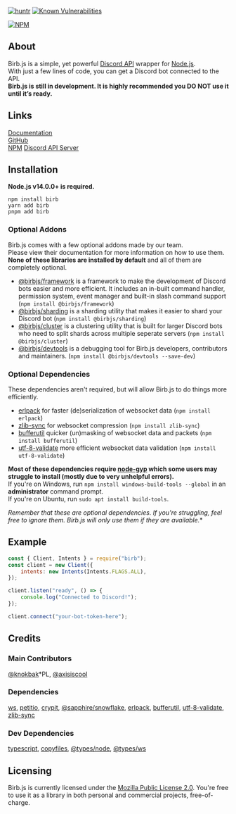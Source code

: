 [![huntr](https://cdn.huntr.dev/huntr_security_badge_mono.svg)](https://huntr.dev)
[![Known Vulnerabilities](https://snyk.io/test/github/BirbJS/Birb/badge.svg)](https://snyk.io/test/github/BirbJS/Birb)

[![NPM](https://nodei.co/npm/birb.png)](https://nodei.co/npm/birb/)

## About
Birb.js is a simple, yet powerful [Discord API](https://discord.dev) wrapper for [Node.js](https://nodejs.org).  
With just a few lines of code, you can get a Discord bot connected to the API.  
**Birb.js is still in development. It is highly recommended you DO NOT use it until it’s ready.**

## Links
[Documentation](https://birb.js.org/)    
[GitHub](https://github.com/BirbJS/Birb)    
[NPM](https://npmjs.com/package/birb)
[Discord API Server](https://discord.gg/invite/discord-developers)

## Installation
**Node.js v14.0.0+ is required.**
```sh-session
npm install birb
yarn add birb
pnpm add birb
```

### Optional Addons
Birb.js comes with a few optional addons made by our team.  
Please view their documentation for more information on how to use them.  
**None of these libraries are installed by default** and all of them are completely optional.

- [@birbjs/framework](https://birb.js.org/addons/framework) is a framework to make the development of Discord bots easier and more efficient. It includes an in-built command handler, permission system, event manager and built-in slash command support (`npm install @birbjs/framework`)
- [@birbjs/sharding](https://birb.js.org/addons/sharding) is a sharding utility that makes it easier to shard your Discord bot (`npm install @birbjs/sharding`)
- [@birbjs/cluster](https://birb.js.org/addons/cluster) is a clustering utility that is built for larger Discord bots who need to split shards across multiple seperate servers (`npm install @birbjs/cluster`)
- [@birbjs/devtools](https://birb.js.org/addons/devtools) is a debugging tool for Birb.js developers, contributors and maintainers. (`npm install @birbjs/devtools --save-dev`)

### Optional Dependencies
These dependencies aren't required, but will allow Birb.js to do things more efficiently.

- [erlpack](https://npmjs.com/package/erlpack) for faster (de)serialization of websocket data (`npm install erlpack`)
- [zlib-sync](https://npmjs.com/package/zlib-sync) for websocket compression (`npm install zlib-sync`)
- [bufferutil](https://npmjs.com/package/bufferutil) quicker (un)masking of websocket data and packets (`npm install bufferutil`)
- [utf-8-validate](https://npmjs.com/package/utf-8-validate) more efficient websocket data validation (`npm install utf-8-validate`)

**Most of these dependencies require [node-gyp](https://github.com/nodejs/node-gyp) which some users may struggle to install (mostly due to very unhelpful errors).**  
If you're on Windows, run `npm install windows-build-tools --global` in an **administrator** command prompt.  
If you're on Ubuntu, run `sudo apt install build-tools`.  

*Remember that these are optional dependencies. If you're struggling, feel free to ignore them. Birb.js will only use them if they are available.**

## Example
```js
const { Client, Intents } = require("birb");
const client = new Client({
    intents: new Intents(Intents.FLAGS.ALL),
});

client.listen("ready", () => {
    console.log("Connected to Discord!");
});

client.connect("your-bot-token-here");
```

## Credits

### Main Contributors
[@knokbak](https://github.com/knokbak)*PL, [@axisiscool](https://github.com/axisiscool)

### Dependencies
[ws](https://npmjs.com/package/ws), [petitio](https://npmjs.com/package/petitio), [crypit](https://npmjs.com/package/crypit), [@sapphire/snowflake](https://npmjs.com/package/@sapphire/snowflake), [erlpack](https://npmjs.com/package/erlpack), [bufferutil](https://npmjs.com/package/bufferutil), [utf-8-validate](https://npmjs.com/package/utf-8-validate), [zlib-sync](https://npmjs.com/package/zlib-sync)

### Dev Dependencies
[typescript](https://npmjs.com/package/typescript), [copyfiles](https://npmjs.com/package/copyfiles), [@types/node](https://npmjs.com/package/@types/node), [@types/ws](https://npmjs.com/package/@types/ws)

## Licensing
Birb.js is currently licensed under the [Mozilla Public License 2.0](https://github.com/BirbJS/Birb/blob/main/LICENSE). You're free to use it as a library in both personal and commercial projects, free-of-charge.

